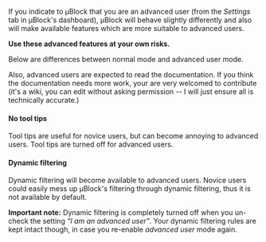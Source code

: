If you indicate to µBlock that you are an advanced user (from the _Settings_ tab in µBlock's dashboard), µBlock will behave slightly differently and also will make available features which are more suitable to advanced users.

**Use these advanced features at your own risks.**

Below are differences between normal mode and advanced user mode.

Also, advanced users are expected to read the documentation. If you think the documentation needs more work, your are very welcomed to contribute (it's a wiki, you can edit without asking permission -- I will just ensure all is technically accurate.)

#### No tool tips

Tool tips are useful for novice users, but can become annoying to advanced users. Tool tips are turned off for advanced users.

#### Dynamic filtering

Dynamic filtering will become available to advanced users. Novice users could easily mess up µBlock's filtering through dynamic filtering, thus it is not available by default.

**Important note:** Dynamic filtering is completely turned off when you un-check the setting _"I am an advanced user"_. Your dynamic filtering rules are kept intact though, in case you re-enable _advanced user_ mode again.